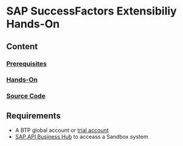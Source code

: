 # SAP SuccessFactors Extensibiliy Hands-On

## Content

### [Prerequisites](./prerequisites/README.md)
### [Hands-On](./hands-on)
### [Source Code](./code)

## Requirements
  * A BTP global account or [trial account](https://www.sap.com/products/business-technology-platform/trial.html)
  * [SAP API Business Hub](https://api.sap.com/) to acceass a Sandbox system